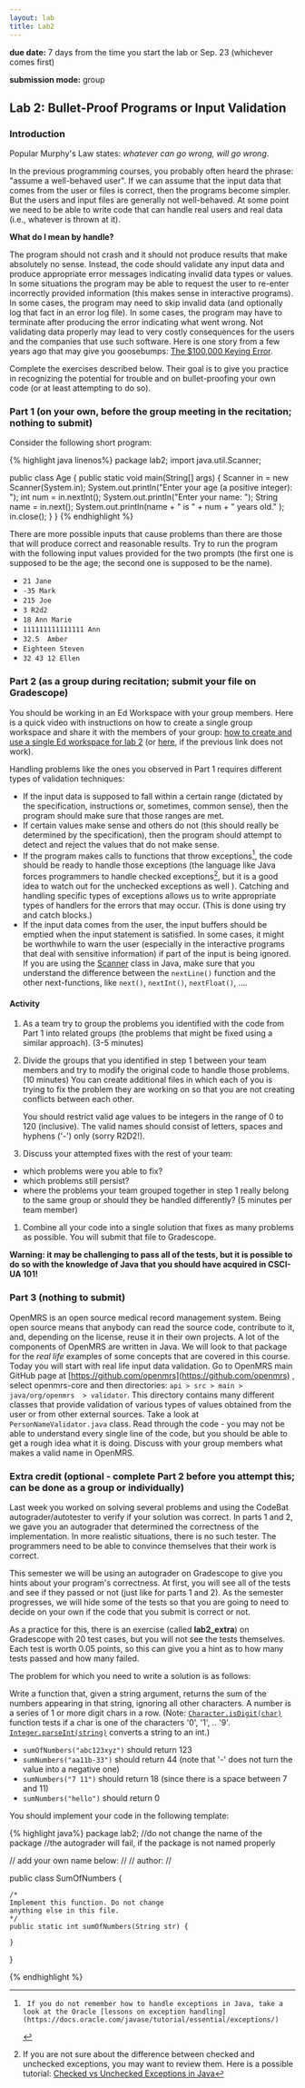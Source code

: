 ```yaml
---
layout: lab
title: Lab2
---
```


<div class="lab-right" markdown="1">

__due date:__ 7 days from the time you start the lab or
Sep. 23 (whichever comes first)

__submission mode:__ group

</div>

<main markdown="1" class="lab">

## Lab 2: Bullet-Proof Programs or Input Validation

### Introduction

Popular Murphy's Law states: _whatever can go wrong, will go wrong_.

In the previous programming courses, you probably often heard the phrase: "assume a well-behaved user".
If we can assume that the input data that comes from the user or files is correct, then the programs become simpler.
But the users and input files are generally not well-behaved. At some point we need to be able  to write code that can handle real users and real data (i.e., whatever is thrown at it).

__What do I mean by handle?__

The program should not crash and it should not produce results that make absolutely no sense. Instead, the code should validate any input data and produce appropriate error messages indicating invalid data types or values.
In some situations the program may be able to request the user to re-enter incorrectly provided information (this makes sense in interactive programs).
In some cases, the program may need to skip invalid data (and optionally log that fact in an error log file).
In some cases, the program may have to terminate after producing the error indicating what went wrong.
Not validating data properly may lead to very costly consequences for the users and the companies that use such software. Here is one story from a few years ago that may give you goosebumps: [The $100,000 Keying Error](http://ieeexplore.ieee.org/document/4488265/).

Complete the exercises  described below.  Their goal is to give you practice
in recognizing the potential for trouble and on bullet-proofing your own code
(or at least attempting to do so).

### Part 1 (on your own, before the group meeting in the recitation; nothing to submit)
Consider the following short program:

{% highlight java linenos%}
package lab2;
import java.util.Scanner;

public class Age {
    public static void main(String[] args) {
        Scanner in = new Scanner(System.in);
        System.out.println("Enter your age (a positive integer): ");
        int num = in.nextInt();
        System.out.println("Enter your name: ");
        String name = in.next();
        System.out.println(name + " is  " + num + " years old." );
        in.close();
    }
}
{% endhighlight %}

There are more possible inputs that cause problems than there are those that will
produce correct and reasonable results.
Try to run the program with the following input values provided for the
two prompts (the first one is supposed to be the age; the second one is supposed to be the name).

- `21 Jane`
- `-35 Mark`
- `215 Joe`
- `3 R2d2`
- `18 Ann Marie`
- `111111111111111 Ann`
- `32.5  Amber`
- `Eighteen Steven`
- `32 43 12 Ellen`



### Part 2 (as a group during recitation; submit your file on Gradescope)

You should be working in an Ed Workspace with your group members.
Here is a quick video with instructions on how to create a single group workspace and share it with the members of your group: [how to create and use a single Ed workspace for lab 2](https://stream.nyu.edu/media/1_dbx055dl) (or [here](https://youtu.be/Bam-JvlIt5I), if the previous link does not work).

Handling problems like the ones you observed in Part 1 requires different types of validation techniques:

*  If the input data is supposed to fall within a certain range (dictated by the specification, instructions or, sometimes, common sense), then the program should make sure that those ranges are met.
*  If certain values make sense and others do not (this should really be determined by the specification), then the program should attempt to detect and reject the values that do not make sense.
*  If the program makes calls to functions that throw exceptions[^1], the code should be ready to handle those exceptions (the language like Java forces programmers to handle checked exceptions[^2], but it is a good idea to watch out for the unchecked exceptions as well ). Catching and handling specific types of exceptions allows us to write appropriate types of handlers for the errors that may occur. (This is done using try and catch blocks.)
*  If the input data comes from the user, the input buffers should be emptied when the input statement is satisfied. In some cases, it might be worthwhile to warn the user (especially in the interactive programs that deal with sensitive information) if part of the input is being ignored. If you are using the [Scanner](https://docs.oracle.com/javase/10/docs/api/java/util/Scanner.html) class in Java, make sure that you understand the difference between the `nextLine()` function and the other next-functions, like `next()`, `nextInt()`, `nextFloat()`,   ....

#### Activity

1. As a team try to group the problems you identified with the code from Part 1 into related groups (the problems that might be fixed using a similar approach). (3-5 minutes)

1. Divide the groups that you identified in step 1 between your team members and try to modify the original code to handle those problems. (10 minutes) You can create additional files in which each of you is trying
to fix the problem they are working on so that you are not creating conflicts between each other.

    You should restrict valid age values to be integers in the range of 0 to 120 (inclusive). The valid names should consist of letters, spaces and hyphens ('-') only (sorry R2D2!).

1. Discuss your attempted fixes with the rest of your team:
  - which problems were you able to fix?
  - which problems still persist?
  - where the problems your team grouped together in step 1 really belong to the same group or should they be handled differently?
  (5 minutes per team member)

1. Combine all your code into a single solution that fixes as many problems as possible. You will submit that file to  Gradescope.




**Warning: it may be challenging to pass all of the tests, but it is possible to do so with the knowledge of Java that you should have acquired in CSCI-UA 101!**



### Part 3 (nothing to submit)

OpenMRS is an open source medical record management system. Being open source means that anybody can read the source code, contribute to it, and, depending on the license, reuse it in their own projects. A lot of the components of OpenMRS are written in Java. We will look to that package for the _real life_ examples of some concepts that are covered in this course. Today you will start with real life input data validation. Go to OpenMRS main GitHub page at [https://github.com/openmrs](https://github.com/openmrs) , select openmrs-core and then directories: `api > src > main > java/org/openmrs  > validator`. This directory contains many different classes that provide validation of various types of values obtained from the user or from other external sources. Take a look at `PersonNameValidator.java` class. Read through the code - you may not be able to understand every single line of the code, but you should be able to get a rough idea what it is doing. Discuss with your group members what makes a valid name in OpenMRS.


### Extra credit (optional - complete Part 2 before you attempt this; can be done as a group or individually)

Last week you worked on solving several problems and using the CodeBat autograder/autotester to verify if your solution was correct. In parts 1 and 2, we gave you an autograder that determined the correctness of the implementation. In more realistic situations, there is no such tester. The programmers need to be able to convince themselves that their work is correct.

This semester we will be using an autograder on Gradescope to give you hints about your program's correctness. At first, you will see all of the tests and see if they passed or not (just like for parts 1 and 2). As the semester progresses, we will hide some of the tests so that you are going to need to decide on your own if the code that you submit is correct or not.

As a practice for this, there is an exercise (called **lab2_extra**) on Gradescope with 20 test cases, but you will not see the tests themselves. Each test is worth 0.05 points, so this can give you a hint as to how many tests passed and how many failed.

The problem for which you need to write a solution is as follows:

Write a function that, given a string argument, returns the sum of the numbers appearing in that string, ignoring all other characters. A number is a series of 1 or more digit chars in a row. (Note: [`Character.isDigit(char)`](https://docs.oracle.com/javase/10/docs/api/java/lang/Character.html#isDigit(char)) function tests if a char is one of the characters '0', '1', .. '9'. [`Integer.parseInt(string)`](https://docs.oracle.com/javase/10/docs/api/java/lang/Integer.html#parseInt(java.lang.String)) converts a string to an int.)

*   `sumOfNumbers("abc123xyz")` should return 123
*   `sumNumbers("aa11b-33")` should return 44 (note that '-' does not turn the value into a negative one)
*   `sumNumbers("7 11")` should return 18 (since there is a space between 7 and 11)
*   `sumNumbers("hello")` should return 0

You should implement your code in the following template:


{% highlight java%}
package lab2;
//do not change the name of the package
//the autograder will fail, if the package is not named properly

// add your own name below:
//
// author:
//


public class SumOfNumbers {

    /*
    Implement this function. Do not change
    anything else in this file.
    */
    public static int sumOfNumbers(String str) {

    }
}

{% endhighlight %}



[^1]:     If you do not remember how to handle exceptions in Java, take a look at the Oracle [lessons on exception handling](https://docs.oracle.com/javase/tutorial/essential/exceptions/)

[^2]:
     If you are not sure about the difference between checked and unchecked exceptions, you may want to review them. Here is a possible tutorial:  [Checked vs Unchecked Exceptions in Java](https://www.geeksforgeeks.org/checked-vs-unchecked-exceptions-in-java/)

</main>
